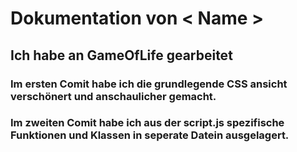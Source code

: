 # Dokumentation von < Name >

## Ich habe an GameOfLife gearbeitet

### Im ersten Comit habe ich die grundlegende CSS ansicht verschönert und anschaulicher gemacht.

### Im zweiten Comit habe ich aus der script.js spezifische Funktionen und Klassen in seperate Datein ausgelagert.

